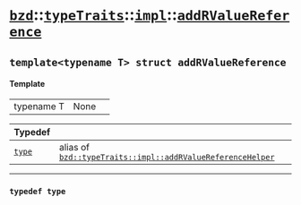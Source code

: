 # [`bzd`](../../../../index.md)::[`typeTraits`](../../../index.md)::[`impl`](../../index.md)::[`addRValueReference`](../index.md)

## `template<typename T> struct addRValueReference`

#### Template
||||
|---:|:---|:---|
|typename T|None||

|Typedef||
|:---|:---|
|[`type`](./index.md)|alias of [`bzd::typeTraits::impl::addRValueReferenceHelper`](../addrvaluereferencehelper/index.md)|
------
### `typedef type`

